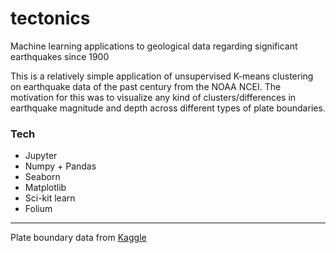 # tectonics

Machine learning applications to geological data regarding significant earthquakes since 1900

This is a relatively simple application of unsupervised K-means clustering on earthquake data of the past century from the NOAA NCEI.
The motivation for this was to visualize any kind of clusters/differences in earthquake magnitude and depth across different types of plate boundaries.

### Tech

- Jupyter
- Numpy + Pandas
- Seaborn
- Matplotlib
- Sci-kit learn
- Folium
---
Plate boundary data from [Kaggle](https://www.kaggle.com/datasets/cwthompson/tectonic-plate-boundaries)

